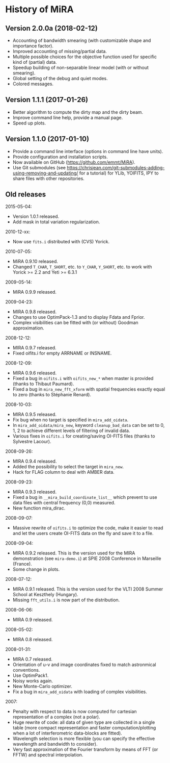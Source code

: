 # History of MiRA

## Version 2.0.0a (2018-02-12)
* Accounting of bandwidth smearing (with customizable shape and importance
  factor).
* Improved accounting of missing/partial data.
* Multiple possible choices for the objective function used for specific kind
  of (partial) data.
* Speedup building of non-separable linear model (with or without smearing).
* Global setting of the debug and quiet modes.
* Colored messages.

## Version 1.1.1 (2017-01-26)
* Better algorithm to compute the dirty map and the dirty beam.
* Improve command line help, provide a manual page.
* Speed up plots.

## Version 1.1.0 (2017-01-10)
* Provide a command line interface (options in command line have units).
* Provide configuration and installation scripts.
* Now available on GitHub (https://github.com/emmt/MiRA).
* Use Git submodules (see
  https://chrisjean.com/git-submodules-adding-using-removing-and-updating/ for
  a tutorial) for YLib, YOIFITS, IPY to share files with other repositories.

## Old releases
2015-05-04:
* Version 1.0.1 released.
* Add mask in total variation regularization.

2010-12-xx:
* Now use `fits.i` distributed with (CVS) Yorick.

2010-07-05:
* MiRA 0.9.10 released.
* Changed `T_CHAR`, `T_SHORT`, etc. to `Y_CHAR`, `Y_SHORT`, etc. to work with
  Yorick >= 2.2 and Yeti >= 6.3.1

2009-05-14:
* MiRA 0.9.9 released.

2009-04-23:
* MIRA 0.9.8 released.
* Changes to use OptimPack-1.3 and to display Fdata and Fprior.
* Complex visibilities can be fitted with (or without) Goodman
  approximation.

2008-12-12:
* MIRA 0.9.7 released.
* Fixed oifits.i for empty ARRNAME or INSNAME.

2008-12-09:
* MIRA 0.9.6 released.
* Fixed a bug in `oifits.i` with `oifits_new_*` when master is provided
  (thanks to Thibaut Paumard).
* Fixed a bug in `mira_new_fft_xform` with spatial frequencies exactly
  equal to zero (thanks to Stéphanie Renard).

2008-10-03:
* MIRA 0.9.5 released.
* Fix bug when no target is specified in `mira_add_oidata`.
* In `mira_add_oidata/mira_new`, keyword `cleanup_bad_data` can be set
  to 0, 1, 2 to achieve different levels of filtering of invalid data.
* Various fixes in `oifits.i` for creating/saving OI-FITS files (thanks
  to Sylvestre Lacour).

2008-09-26:
* MIRA 0.9.4 released.
* Added the possibility to select the target in `mira_new`.
* Hack for FLAG column to deal with AMBER data.

2008-09-23:
* MIRA 0.9.3 released.
* Fixed a bug in `__mira_build_coordinate_list__` which prevent to use
  data files with central frequency (0,0) measured.
* New function mira_dirac.

2008-09-07:
* Massive rewrite of `oifits.i` to optimize the code, make it easier to read
  and let the users create OI-FITS data on the fly and save it to a file.

2008-09-04:
* MIRA 0.9.2 released.  This is the version used for the MIRA demonstration
  (see `mira-demo.i`) at SPIE 2008 Conference in Marseille (France).
* Some change in plots.

2008-07-12:
* MIRA 0.9.1 released.  This is the version used for the VLTI 2008 Summer
  School at Keszthely (Hungary).
* Missing `fft_utils.i` is now part of the distribution.

2008-06-06:
* MIRA 0.9 released.

2008-05-02:
* MIRA 0.8 released.

2008-01-31:
* MIRA 0.7 released.
* Orientation of u-v and image coordinates fixed to match astronmical
  conventions.
* Use OptimPack1.
* Noisy works again.
* New Monte-Carlo optimizer.
* Fix a bug in `mira_add_oidata` with loading of complex visibilities.


2007:
* Penalty with respect to data is now computed for cartesian representation
  of a complex (not a polar).
* Huge rewrite of code: all data of given type are collected in a single
  table (more compact representation and faster computation/plotting when a
  lot of interferometric data-blocks are fitted).
* Wavelength selection is more flexible (you can specify the effective
  wavelength and bandwidth to consider).
* Very fast approximation of the Fourier transform by means of FFT (or FFTW)
  and spectral interpolation.
